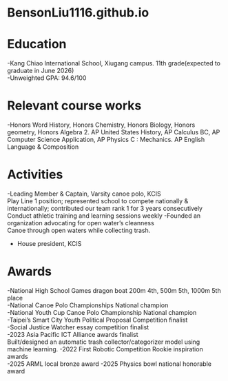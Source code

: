 # BensonLiu1116.github.io

# Education
-Kang Chiao International School, Xiugang campus. 11th grade(expected to graduate in June 2026)                                                                                            
-Unweighted GPA: 94.6/100 

# Relevant course works
-Honors Word History, Honors Chemistry, Honors Biology, Honors geometry, Honors Algebra 2. AP United States History, AP Calculus BC, AP Computer Science Application, AP Physics C : Mechanics. AP English Language & Composition

# Activities
-Leading Member & Captain, Varsity canoe polo, KCIS                                                    
 Play Line 1 position; represented school to compete nationally & internationally; contributed our team rank 1 for 3 years consecutively
 Conduct athletic training and learning sessions weekly
-Founded an organization advocating for open water’s cleanness                                  
 Canoe through open waters while collecting trash.
- House president, KCIS                                                                                                    
 # Awards
-National High School Games dragon boat 200m 4th, 500m 5th, 1000m 5th place                     
-National Canoe Polo Championships National champion                                                    
-National Youth Cup Canoe Polo Championship National champion                                 
-Taipei’s Smart City Youth Political Proposal Competition finalist                                                              
-Social Justice Watcher essay competition finalist                                                                        
-2023 Asia Pacific ICT Alliance awards finalist                                                                             
 Built/designed an automatic trash collector/categorizer model using machine learning. 
-2022 First Robotic Competition Rookie inspiration awards       
-2025 ARML local bronze award
-2025 Physics bowl national honorable award











	







